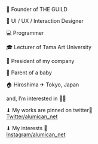 🤝 Founder of THE GUILD  

🎨 UI / UX / Interaction Designer  

💻 Programmer  

🎓 Lecturer of Tama Art University  

🏢 President of my company  

👶 Parent of a baby  

🏠 Hiroshima ✈︎ Tokyo, Japan  
  
and, I’m interested in 🍶🍣  
    
⬇︎ My works are pinned on twitter📍  
[Twitter/alumican_net](https://twitter.com/alumican_net)  
  
⬇︎ My interests 👀  
[Instagram/alumican_net](https://www.instagram.com/alumican_net)  

<!--
**alumican/alumican** is a ✨ _special_ ✨ repository because its `README.md` (this file) appears on your GitHub profile.

Here are some ideas to get you started:

- 🔭 I’m currently working on ...
- 🌱 I’m currently learning ...
- 👯 I’m looking to collaborate on ...
- 🤔 I’m looking for help with ...
- 💬 Ask me about ...
- 📫 How to reach me: ...
- 😄 Pronouns: ...
- ⚡ Fun fact: ...
-->
